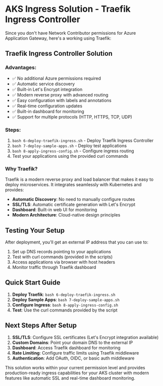 # AKS Ingress Solution - Traefik Ingress Controller

Since you don't have Network Contributor permissions for Azure Application Gateway, here's a working using Traefik:

## Traefik Ingress Controller Solution

### Advantages:
- ✅ No additional Azure permissions required
- ✅ Automatic service discovery
- ✅ Built-in Let's Encrypt integration
- ✅ Modern reverse proxy with advanced routing
- ✅ Easy configuration with labels and annotations
- ✅ Real-time configuration updates
- ✅ Built-in dashboard for monitoring
- ✅ Support for multiple protocols (HTTP, HTTPS, TCP, UDP)

### Steps:
1. `bash 6-deploy-traefik-ingress.sh` - Deploy Traefik Ingress Controller
2. `bash 7-deploy-sample-apps.sh` - Deploy test applications  
3. `bash 8-apply-ingress-config.sh` - Configure ingress routing
4. Test your applications using the provided curl commands

### Why Traefik?
Traefik is a modern reverse proxy and load balancer that makes it easy to deploy microservices. It integrates seamlessly with Kubernetes and provides:
- **Automatic Discovery**: No need to manually configure routes
- **SSL/TLS**: Automatic certificate generation with Let's Encrypt
- **Dashboard**: Built-in web UI for monitoring
- **Modern Architecture**: Cloud-native design principles

## Testing Your Setup

After deployment, you'll get an external IP address that you can use to:
1. Set up DNS records pointing to your applications
2. Test with curl commands (provided in the scripts)
3. Access applications via browser with host headers
4. Monitor traffic through Traefik dashboard

## Quick Start Guide

1. **Deploy Traefik**: `bash 6-deploy-traefik-ingress.sh`
2. **Deploy Sample Apps**: `bash 7-deploy-sample-apps.sh`
3. **Configure Ingress**: `bash 8-apply-ingress-config.sh`
4. **Test**: Use the curl commands provided by the script

## Next Steps After Setup

1. **SSL/TLS**: Configure SSL certificates (Let's Encrypt integration available)
2. **Custom Domains**: Point your domain DNS to the external IP
3. **Dashboard**: Access Traefik dashboard for monitoring
4. **Rate Limiting**: Configure traffic limits using Traefik middleware
5. **Authentication**: Add OAuth, OIDC, or basic auth middleware

This solution works within your current permission level and provides production-ready ingress capabilities for your AKS cluster with modern features like automatic SSL and real-time dashboard monitoring.